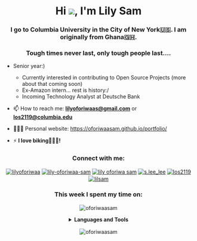 <h1 align="center">Hi <a href="https://www.gautamkrishnar.com/"><img src="https://media.giphy.com/media/hvRJCLFzcasrR4ia7z/giphy.gif" width="25px"></a>, I'm Lily Sam</h1>
<h3 align="center">I go to Columbia University in the City of New York🇺🇸. I am originally from Ghana🇬🇭.</h3>
<h3 align="center">Tough times never last, only tough people last....</h3>

<!-- <p align="center"> <a href="https://twitter.com/lilyoforiwaa" target="blank"><img src="https://img.shields.io/twitter/follow/lilyoforiwaa?logo=twitter&style=for-the-badge" alt="lilyoforiwaa" /></a> </p> -->

- Senior year:)
  - Currently interested in contributing to Open Source Projects (more about that coming soon)
  - Ex-Amazon intern... rest is history:/
  - Incoming Technology Analyst at Deutsche Bank 

- 📫 How to reach me: **lilyoforiwaas@gmail.com** or **los2119@columbia.edu**

- 👩🏾‍💻 Personal website: https://oforiwaasam.github.io/portfolio/

- ⚡ **I love biking🚴🏾‍♀️!**

<h3 align="center">Connect with me:</h3>
<p align="center">
<a href="https://twitter.com/lilyoforiwaa" target="blank"><img align="center" src="https://raw.githubusercontent.com/rahuldkjain/github-profile-readme-generator/master/src/images/icons/Social/twitter.svg" alt="lilyoforiwaa" height="30" width="40" /></a>
<a href="https://linkedin.com/in/lily-oforiwaa-sam" target="blank"><img align="center" src="https://raw.githubusercontent.com/rahuldkjain/github-profile-readme-generator/master/src/images/icons/Social/linked-in-alt.svg" alt="lily-oforiwaa-sam" height="30" width="40" /></a>
<a href="https://www.facebook.com/lilyoforiwaa.sam/" target="blank"><img align="center" src="https://raw.githubusercontent.com/rahuldkjain/github-profile-readme-generator/master/src/images/icons/Social/facebook.svg" alt="lily oforiwa sam" height="30" width="40" /></a>
<a href="https://instagram.com/s.lee_lee" target="blank"><img align="center" src="https://raw.githubusercontent.com/rahuldkjain/github-profile-readme-generator/master/src/images/icons/Social/instagram.svg" alt="s.lee_lee" height="30" width="40" /></a>
<a href="https://www.hackerrank.com/los2119" target="blank"><img align="center" src="https://raw.githubusercontent.com/rahuldkjain/github-profile-readme-generator/master/src/images/icons/Social/hackerrank.svg" alt="los2119" height="30" width="40" /></a>
<a href="https://www.leetcode.com/lilsam" target="blank"><img align="center" src="https://raw.githubusercontent.com/rahuldkjain/github-profile-readme-generator/master/src/images/icons/Social/leet-code.svg" alt="lilsam" height="30" width="40" /></a>
</p>
<h3 align="center">This week I spent my time on:</h3>
<p align="center"><img align="center" src="https://github-readme-stats-taupe-two.vercel.app/api/wakatime?username=oforiwaasam&hide_title=true&hide_border=true&langs_count=5&bg_color=00000000&text_color=777" alt="oforiwaasam"/></p>
<div align="center">
  <details>
    <summary><b>Languages and Tools</b></summary>
    <br/>
    <p align="center"> 
      <a href="https://getbootstrap.com" target="_blank"><img src="https://raw.githubusercontent.com/devicons/devicon/master/icons/bootstrap/bootstrap-plain-wordmark.svg" alt="bootstrap" width="40" height="40"/></a> 
      <a href="https://www.w3schools.com/css/" target="_blank"><img src="https://raw.githubusercontent.com/devicons/devicon/master/icons/css3/css3-original-wordmark.svg" alt="css3" width="40" height="40"/></a> 
      <a href="https://www.figma.com/" target="_blank"><img src="https://www.vectorlogo.zone/logos/figma/figma-icon.svg" alt="figma" width="40" height="40"/></a>
      <a href="https://flask.palletsprojects.com/" target="_blank"> <img src="https://www.vectorlogo.zone/logos/pocoo_flask/pocoo_flask-icon.svg" alt="flask" width="40" height="40"/></a> 
      <a href="https://git-scm.com/" target="_blank"><img src="https://www.vectorlogo.zone/logos/git-scm/git-scm-icon.svg" alt="git" width="40" height="40"/></a>
      <a href="https://heroku.com" target="_blank"><img src="https://www.vectorlogo.zone/logos/heroku/heroku-icon.svg" alt="heroku" width="40" height="40"/></a> 
      <a href="https://www.w3.org/html/" target="_blank"><img src="https://raw.githubusercontent.com/devicons/devicon/master/icons/html5/html5-original-wordmark.svg" alt="html5" width="40" height="40"/></a> 
      <a href="https://www.java.com" target="_blank"><img src="https://raw.githubusercontent.com/devicons/devicon/master/icons/java/java-original.svg" alt="java" width="40" height="40"/></a> 
      <a href="https://developer.mozilla.org/en-US/docs/Web/JavaScript" target="_blank"><img src="https://raw.githubusercontent.com/devicons/devicon/master/icons/javascript/javascript-original.svg" alt="javascript" width="40" height="40"/></a> 
      <a href="https://www.linux.org/" target="_blank"><img src="https://raw.githubusercontent.com/devicons/devicon/master/icons/linux/linux-original.svg" alt="linux" width="40" height="40"/></a> 
      <a href="https://www.mysql.com/" target="_blank"><img src="https://raw.githubusercontent.com/devicons/devicon/master/icons/mysql/mysql-original-wordmark.svg" alt="mysql" width="40" height="40"/></a> 
      <a href="https://www.postgresql.org" target="_blank"><img src="https://raw.githubusercontent.com/devicons/devicon/master/icons/postgresql/postgresql-original-wordmark.svg" alt="postgresql" width="40" height="40"/></a> 
      <a href="https://www.python.org" target="_blank"><img src="https://raw.githubusercontent.com/devicons/devicon/master/icons/python/python-original.svg" alt="python" width="40" height="40"/></a> 
      <a href="https://www.sqlite.org/" target="_blank"> <img src="https://www.vectorlogo.zone/logos/sqlite/sqlite-icon.svg" alt="sqlite" width="40" height="40"/></a>
    </p>
  </details>
</div>

<div>
<!--   <p align="center"><img align="center" src="https://github-readme-stats.vercel.app/api/top-langs?username=oforiwaasam&show_icons=true&locale=en&layout=compact" alt="oforiwaasam" /></p>

  <p align="center">&nbsp;<img align="center" src="https://github-readme-stats.vercel.app/api?username=oforiwaasam&show_icons=true&locale=en" alt="oforiwaasam" /></p> -->

<p align="center"><img align="center" src="https://github-readme-streak-stats.herokuapp.com/?user=oforiwaasam&" alt="oforiwaasam" /></p>
</div>

<!---
oforiwaasam/oforiwaasam is a ✨ special ✨ repository because its `README.md` (this file) appears on your GitHub profile.
You can click the Preview link to take a look at your changes.
--->
